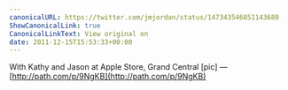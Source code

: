 ```yaml
---
canonicalURL: https://twitter.com/jmjordan/status/147343546851143680
ShowCanonicalLink: true
CanonicalLinkText: View original on
date: 2011-12-15T15:53:33+00:00
---
```

With Kathy and Jason at Apple Store, Grand Central [pic] — [http://path.com/p/9NgKB](http://path.com/p/9NgKB)